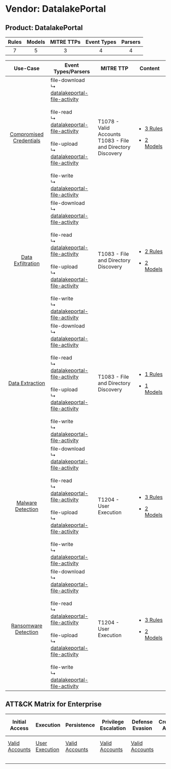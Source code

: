 Vendor: DatalakePortal
======================
Product: DatalakePortal
-----------------------
| Rules | Models | MITRE TTPs | Event Types | Parsers |
|:-----:|:------:|:----------:|:-----------:|:-------:|
|   7   |   5    |     3      |      4      |    4    |

|                                  Use-Case                                  | Event Types/Parsers                                                                                                                                                                                                                                                                                                                                                                                                                                         | MITRE TTP                                                          | Content                                                                                                                          |
|:--------------------------------------------------------------------------:| ----------------------------------------------------------------------------------------------------------------------------------------------------------------------------------------------------------------------------------------------------------------------------------------------------------------------------------------------------------------------------------------------------------------------------------------------------------- | ------------------------------------------------------------------ | -------------------------------------------------------------------------------------------------------------------------------- |
| [Compromised Credentials](../../../UseCases/uc_compromised_credentials.md) |  file-download<br> ↳ [datalakeportal-file-activity](Parsers/parserContent_datalakeportal-file-activity.md)<br><br> file-read<br> ↳ [datalakeportal-file-activity](Parsers/parserContent_datalakeportal-file-activity.md)<br><br> file-upload<br> ↳ [datalakeportal-file-activity](Parsers/parserContent_datalakeportal-file-activity.md)<br><br> file-write<br> ↳ [datalakeportal-file-activity](Parsers/parserContent_datalakeportal-file-activity.md)<br> | T1078 - Valid Accounts<br>T1083 - File and Directory Discovery<br> | [<ul><li>3 Rules</li></ul><ul><li>2 Models</li></ul>](Rules_Models/r_m_datalakeportal_datalakeportal_Compromised_Credentials.md) |
|       [Data Exfiltration](../../../UseCases/uc_data_exfiltration.md)       |  file-download<br> ↳ [datalakeportal-file-activity](Parsers/parserContent_datalakeportal-file-activity.md)<br><br> file-read<br> ↳ [datalakeportal-file-activity](Parsers/parserContent_datalakeportal-file-activity.md)<br><br> file-upload<br> ↳ [datalakeportal-file-activity](Parsers/parserContent_datalakeportal-file-activity.md)<br><br> file-write<br> ↳ [datalakeportal-file-activity](Parsers/parserContent_datalakeportal-file-activity.md)<br> | T1083 - File and Directory Discovery<br>                           | [<ul><li>2 Rules</li></ul><ul><li>2 Models</li></ul>](Rules_Models/r_m_datalakeportal_datalakeportal_Data_Exfiltration.md)       |
|         [Data Extraction](../../../UseCases/uc_data_extraction.md)         |  file-download<br> ↳ [datalakeportal-file-activity](Parsers/parserContent_datalakeportal-file-activity.md)<br><br> file-read<br> ↳ [datalakeportal-file-activity](Parsers/parserContent_datalakeportal-file-activity.md)<br><br> file-upload<br> ↳ [datalakeportal-file-activity](Parsers/parserContent_datalakeportal-file-activity.md)<br><br> file-write<br> ↳ [datalakeportal-file-activity](Parsers/parserContent_datalakeportal-file-activity.md)<br> | T1083 - File and Directory Discovery<br>                           | [<ul><li>1 Rules</li></ul><ul><li>1 Models</li></ul>](Rules_Models/r_m_datalakeportal_datalakeportal_Data_Extraction.md)         |
|       [Malware Detection](../../../UseCases/uc_malware_detection.md)       |  file-download<br> ↳ [datalakeportal-file-activity](Parsers/parserContent_datalakeportal-file-activity.md)<br><br> file-read<br> ↳ [datalakeportal-file-activity](Parsers/parserContent_datalakeportal-file-activity.md)<br><br> file-upload<br> ↳ [datalakeportal-file-activity](Parsers/parserContent_datalakeportal-file-activity.md)<br><br> file-write<br> ↳ [datalakeportal-file-activity](Parsers/parserContent_datalakeportal-file-activity.md)<br> | T1204 - User Execution<br>                                         | [<ul><li>3 Rules</li></ul><ul><li>2 Models</li></ul>](Rules_Models/r_m_datalakeportal_datalakeportal_Malware_Detection.md)       |
|    [Ransomware Detection](../../../UseCases/uc_ransomware_detection.md)    |  file-download<br> ↳ [datalakeportal-file-activity](Parsers/parserContent_datalakeportal-file-activity.md)<br><br> file-read<br> ↳ [datalakeportal-file-activity](Parsers/parserContent_datalakeportal-file-activity.md)<br><br> file-upload<br> ↳ [datalakeportal-file-activity](Parsers/parserContent_datalakeportal-file-activity.md)<br><br> file-write<br> ↳ [datalakeportal-file-activity](Parsers/parserContent_datalakeportal-file-activity.md)<br> | T1204 - User Execution<br>                                         | [<ul><li>3 Rules</li></ul><ul><li>2 Models</li></ul>](Rules_Models/r_m_datalakeportal_datalakeportal_Ransomware_Detection.md)    |

ATT&CK Matrix for Enterprise
----------------------------
| Initial Access                                                      | Execution                                                           | Persistence                                                         | Privilege Escalation                                                | Defense Evasion                                                     | Credential Access | Discovery                                                                         | Lateral Movement | Collection | Command and Control | Exfiltration | Impact |
| ------------------------------------------------------------------- | ------------------------------------------------------------------- | ------------------------------------------------------------------- | ------------------------------------------------------------------- | ------------------------------------------------------------------- | ----------------- | --------------------------------------------------------------------------------- | ---------------- | ---------- | ------------------- | ------------ | ------ |
| [Valid Accounts](https://attack.mitre.org/techniques/T1078)<br><br> | [User Execution](https://attack.mitre.org/techniques/T1204)<br><br> | [Valid Accounts](https://attack.mitre.org/techniques/T1078)<br><br> | [Valid Accounts](https://attack.mitre.org/techniques/T1078)<br><br> | [Valid Accounts](https://attack.mitre.org/techniques/T1078)<br><br> |                   | [File and Directory Discovery](https://attack.mitre.org/techniques/T1083)<br><br> |                  |            |                     |              |        |